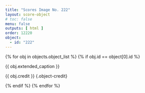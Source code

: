```yaml
---
title: "Scores Image No. 222"
layout: score-object
# toc: false
menu: false
outputs: [ html ]
order: 12220
object:
  - id: "222"
---
```


{% for obj in objects.object_list %}
{% if obj.id == object[0].id %}

{{ obj.extended_caption }}

{{ obj.credit }} {.object-credit}

{% endif %}
{% endfor %}
